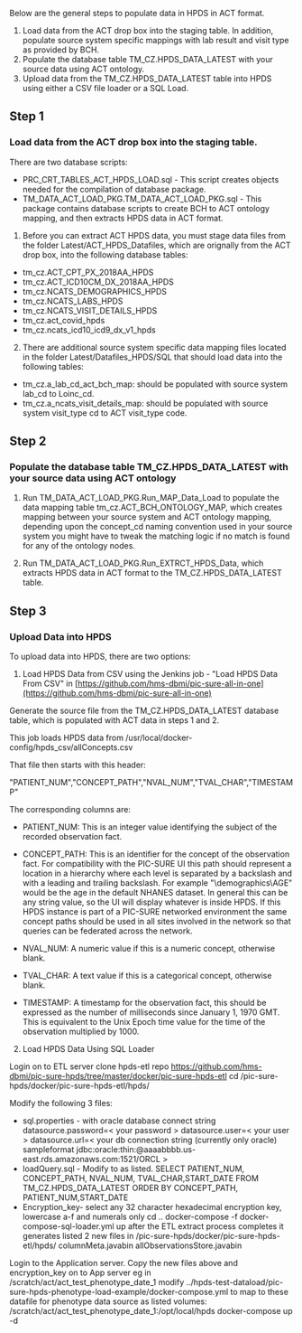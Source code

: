 Below are the general steps to populate data in HPDS in ACT format.

1. Load data from the ACT drop box into the staging table. In addition, populate source system specific mappings with lab result and visit type as provided by BCH.
2. Populate the database table TM_CZ.HPDS_DATA_LATEST with your source data using ACT ontology.
3. Upload data from the TM_CZ.HPDS_DATA_LATEST table into HPDS using either a CSV file loader or a SQL Load.

## Step 1 
### Load data from the ACT drop box into the staging table.

There are two database scripts:
- PRC_CRT_TABLES_ACT_HPDS_LOAD.sql - This script creates objects needed for the compilation of database package. 
- TM_DATA_ACT_LOAD_PKG.TM_DATA_ACT_LOAD_PKG.sql - This package contains database scripts to create BCH to ACT ontology mapping, and then extracts HPDS data in ACT format.

1. Before you can extract ACT HPDS data, you must stage data files from the folder Latest/ACT_HPDS_Datafiles, which are orignally from the ACT drop box, into the following database tables:

- tm_cz.ACT_CPT_PX_2018AA_HPDS 
- tm_cz.ACT_ICD10CM_DX_2018AA_HPDS 
- tm_cz.NCATS_DEMOGRAPHICS_HPDS 
- tm_cz.NCATS_LABS_HPDS 
- tm_cz.NCATS_VISIT_DETAILS_HPDS 
- tm_cz.act_covid_hpds
- tm_cz.ncats_icd10_icd9_dx_v1_hpds

2. There are additional source system specific data mapping files located in the folder Latest/Datafiles_HPDS/SQL that should load data into the following tables:

- tm_cz.a_lab_cd_act_bch_map: should be populated with source system lab_cd to Loinc_cd.
- tm_cz.a_ncats_visit_details_map: should be populated with source system visit_type cd to ACT visit_type code.

## Step 2
### Populate the database table TM_CZ.HPDS_DATA_LATEST with your source data using ACT ontology

1. Run TM_DATA_ACT_LOAD_PKG.Run_MAP_Data_Load to populate the data mapping table tm_cz.ACT_BCH_ONTOLOGY_MAP, which creates mapping between your source system and ACT ontology mapping, depending upon the concept_cd naming convention used in your source system you might have to tweak the matching logic if no match is found for any of the ontology nodes.

2. Run TM_DATA_ACT_LOAD_PKG.Run_EXTRCT_HPDS_Data, which extracts HPDS data in ACT format to the TM_CZ.HPDS_DATA_LATEST table.

## Step 3
### Upload Data into HPDS 
To upload data into HPDS, there are two options:

1. Load HPDS Data from CSV using the Jenkins job - "Load HPDS Data From CSV" in [https://github.com/hms-dbmi/pic-sure-all-in-one](https://github.com/hms-dbmi/pic-sure-all-in-one) 

Generate the source file from the TM_CZ.HPDS_DATA_LATEST database table, which is populated with ACT data in steps 1 and 2. 

This job loads HPDS data from /usr/local/docker-config/hpds_csv/allConcepts.csv

That file then starts with this header:

"PATIENT_NUM","CONCEPT_PATH","NVAL_NUM","TVAL_CHAR","TIMESTAMP"

The corresponding columns are:

- PATIENT_NUM: This is an integer value identifying the subject of the recorded observation fact.

- CONCEPT_PATH: This is an identifier for the concept of the observation fact. For compatibility with the PIC-SURE UI this path should represent a location in a hierarchy where each level is separated by a backslash and with a leading and trailing backslash. For example "\demographics\AGE\" would be the age in the default NHANES dataset. In general this can be any string value, so the UI will display whatever is inside HPDS. If this HPDS instance is part of a PIC-SURE networked environment the same concept paths should be used in all sites involved in the network so that queries can be federated across the network.

- NVAL_NUM: A numeric value if this is a numeric concept, otherwise blank.

- TVAL_CHAR: A text value if this is a categorical concept, otherwise blank.

- TIMESTAMP: A timestamp for the observation fact, this should be expressed as the number of milliseconds since January 1, 1970 GMT. This is equivalent to the Unix Epoch time value for the time of the observation multiplied by 1000.


2. Load HPDS Data Using SQL Loader

Login on to ETL server
clone hpds-etl repo https://github.com/hms-dbmi/pic-sure-hpds/tree/master/docker/pic-sure-hpds-etl
cd /pic-sure-hpds/docker/pic-sure-hpds-etl/hpds/

Modify the following 3 files:
- sql.properties - with oracle database connect string
datasource.password=< your password >
datasource.user=< your user >
datasource.url=< your db connection string (currently only oracle) sampleformat jdbc:oracle:thin:@aaaabbbb.us-east.rds.amazonaws.com:1521/ORCL >
- loadQuery.sql - Modify to as listed.
SELECT PATIENT_NUM, CONCEPT_PATH, NVAL_NUM, TVAL_CHAR,START_DATE FROM TM_CZ.HPDS_DATA_LATEST ORDER BY CONCEPT_PATH, PATIENT_NUM,START_DATE
- Encryption_key- select any 32 character hexadecimal encryption key, lowercase a-f and numerals only
cd ..
docker-compose -f docker-compose-sql-loader.yml up
after the ETL extract process completes it generates listed 2 new files in /pic-sure-hpds/docker/pic-sure-hpds-etl/hpds/
columnMeta.javabin
allObservationsStore.javabin

Login to the Application server.
Copy the new files above and encryption_key on to App server eg in /scratch/act/act_test_phenotype_date_1
modify ../hpds-test-dataload/pic-sure-hpds-phenotype-load-example/docker-compose.yml to map to these datafile for phenotype data source as listed
volumes:
/scratch/act/act_test_phenotype_date_1:/opt/local/hpds docker-compose up -d
